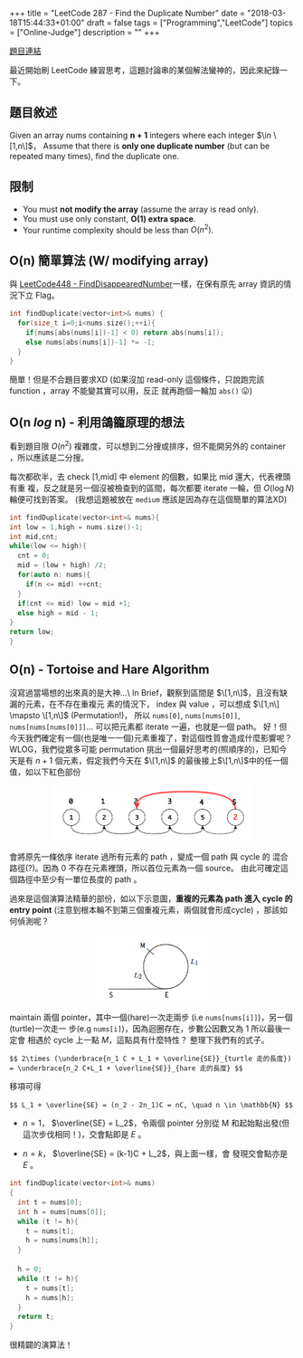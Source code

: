 +++
title = "LeetCode 287 - Find the Duplicate Number"
date = "2018-03-18T15:44:33+01:00"
draft = false
tags = ["Programming","LeetCode"]
topics = ["Online-Judge"]
description = ""
+++

[題目連結](https://leetcode.com/problems/find-the-duplicate-number/description/)

<!--more-->

最近開始刷 LeetCode 練習思考，這題討論串的某個解法蠻神的，因此來紀錄一下。

## 題目敘述

Given an array nums containing **n + 1** integers where each integer <span>$\in \[1,n\]$</span>，
Assume that there is **only one duplicate number** (but can be repeated many times), find the duplicate one.

## 限制
* You must **not modify the array** (assume the array is read only).
* You must use only constant, **O(1) extra space**.
* Your runtime complexity should be less than <span>$O(n^2)$</span>.

## O(n) 簡單算法 (W/ modifying array)

與 [LeetCode448 - FindDisappearedNumber](https://leetcode.com/problems/find-all-numbers-disappeared-in-an-array/description/)一樣，在保有原先 array 資訊的情況下立 Flag。

```cpp
int findDuplicate(vector<int>& nums) {
  for(size_t i=0;i<nums.size();++i){
    if(nums[abs(nums[i])-1] < 0) return abs(nums[i]);
    else nums[abs(nums[i])-1] *= -1; 
  }
}
```

簡單！但是不合題目要求XD
(如果沒加 read-only 這個條件，只說跑完該 function ，array 不能變其實可以用，反正
就再跑個一輪加 `abs()` 😛)

## O(n <span>$log$</span> n) - 利用鴿籠原理的想法

看到題目限 <span>$O(n^2)$</span> 複雜度，可以想到二分搜或排序，但不能開另外的
container ，所以應該是二分搜。

每次都砍半，去 check [1,mid] 中 element 的個數，如果比 mid 還大，代表裡頭有重
複，反之就是另一個沒被檢查到的區間，每次都要 iterate 一輪，但 <span>$O(\log N)$</span> 輪便可找到答案。 (我想這題被放在 `medium` 應該是因為存在這個簡單的算法XD)

```cpp
int findDuplicate(vector<int>& nums){
int low = 1,high = nums.size()-1;
int mid,cnt;
while(low <= high){
  cnt = 0;
  mid = (low + high) /2;
  for(auto n: nums){
    if(n <= mid) ++cnt;
  }
  if(cnt <= mid) low = mid +1;
  else high = mid - 1;
}
return low;
}
```
## O(n) - Tortoise and Hare Algorithm

沒寫過當場想的出來真的是大神...\\
In Brief，觀察到區間是 <span>$\[1,n\]$</span>，且沒有缺漏的元素，在不存在重複元
素的情況下， index 與 value ，可以想成 <span>$\[1,n\] \mapsto \[1,n\]$</span> (Permutation!)，
所以 `nums[0]`, `nums[nums[0]]`, `nums[nums[nums[0]]]`... 可以把元素都 iterate
一遍，也就是一個 path。
好！但今天我們確定有一個(也是唯一一個)元素重複了，對這個性質會造成什麼影響呢？
WLOG，我們從眾多可能 permutation 挑出一個最好思考的(照順序的)，已知今天是有 <span>$n+1$</span> 個元素，假定我們今天在 <span>$\[1,n\]$</span> 的最後接上<span>$\[1,n\]$</span>中的任一個值，如以下紅色部份
<center><img src="/img/post/leetcode287.png" width="70%" style="border-radius: 0%;"></center>

會將原先一條依序 iterate 過所有元素的 path ，變成一個 path 與 cycle 的 混合路徑(?)。因為 <span>$0$</span> 不存在元素裡頭，所以首位元素為一個 source。 由此可確定這個路徑中至少有一單位長度的 path 。

過來是這個演算法精華的部份，如以下示意圖，**重複的元素為 path 進入 cycle 的 entry point** (注意到根本輪不到第三個重複元素，兩個就會形成cycle) ，那該如何偵測呢？

<center><img src="/img/post/leetcode287-1.png" width="40%" style="border-radius: 0%;"></center>

maintain 兩個 pointer，其中一個(hare)一次走兩步 (i.e `nums[nums[i]]`)，另一個(turtle)一次走一
步(e.g `nums[i]`)，因為迴圈存在，步數公因數又為 <span>$1$</span> 所以最後一定會
相遇於 cycle 上一點 <span>$M$</span>，這點具有什麼特性？ 整理下我們有的式子。

``$$
2\times (\underbrace{n_1 C + L_1 + \overline{SE}}_{turtle 走的長度})  = \underbrace{n_2 C+L_1 + \overline{SE}}_{hare 走的長度}
$$``

移項可得

``$$
L_1 + \overline{SE} = (n_2 - 2n_1)C = nC, \quad n \in \mathbb{N}
$$``

* <span>$n = 1$</span>， <span>$\overline{SE} = L_2$</span>，令兩個 pointer 分別從
  M 和起始點出發(但這次步伐相同！)，交會點即是 <span>$E$</span> 。

* <span>$n = k$</span>， <span>$\overline{SE} = (k-1)C + L_2$</span>，與上面一樣，會
  發現交會點亦是 <span>$E$</span> 。

```cpp
int findDuplicate(vector<int>& nums)
{
  int t = nums[0];
  int h = nums[nums[0]];
  while (t != h){
    t = nums[t];
    h = nums[nums[h]];
  }

  h = 0;
  while (t != h){
    t = nums[t];
    h = nums[h];
  }
  return t;
}
```

很精闢的演算法！
